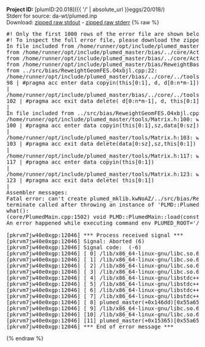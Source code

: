 **Project ID:** [plumID:20.018]({{ '/' | absolute_url }}eggs/20/018/)  
Stderr for source:  da-wt/plumed.inp   
Download: [zipped raw stdout](plumed.inp.plumed_master.stdout.txt.zip) - [zipped raw stderr](plumed.inp.plumed_master.stderr.txt.zip) 
{% raw %}
<pre>
#! Only the first 1000 rows of the error file are shown below
#! To inspect the full error file, please download the zipped raw stderr file above
In file included from /home/runner/opt/include/plumed_master/bias/../core/../tools/Tools.h:27,
from /home/runner/opt/include/plumed_master/bias/../core/Action.h:28,
from /home/runner/opt/include/plumed_master/bias/../core/ActionWithValue.h:25,
from /home/runner/opt/include/plumed_master/bias/ReweightBase.h:25,
from ../src/bias/ReweightGeomFES.O4xbjl.cpp:22:
/home/runner/opt/include/plumed_master/bias/../core/../tools/Tensor.h:98: warning: ignoring ‘#pragma acc enter’ [-Wunknown-pragmas]
98 | #pragma acc enter data copyin(this[0:1], d, d[0:n*m-1])
|
/home/runner/opt/include/plumed_master/bias/../core/../tools/Tensor.h:102: warning: ignoring ‘#pragma acc exit’ [-Wunknown-pragmas]
102 | #pragma acc exit data delete( d[0:n*m-1], d, this[0:1])
|
In file included from ../src/bias/ReweightGeomFES.O4xbjl.cpp:24:
/home/runner/opt/include/plumed_master/tools/Matrix.h:100: warning: ignoring ‘#pragma acc enter’ [-Wunknown-pragmas]
100 | #pragma acc enter data copyin(this[0:1],sz,data[0:sz])
|
/home/runner/opt/include/plumed_master/tools/Matrix.h:103: warning: ignoring ‘#pragma acc exit’ [-Wunknown-pragmas]
103 | #pragma acc exit data delete(data[0:sz],sz,this[0:1])
|
/home/runner/opt/include/plumed_master/tools/Matrix.h:117: warning: ignoring ‘#pragma acc enter’ [-Wunknown-pragmas]
117 | #pragma acc enter data copyin(this[0:1])
|
/home/runner/opt/include/plumed_master/tools/Matrix.h:123: warning: ignoring ‘#pragma acc exit’ [-Wunknown-pragmas]
123 | #pragma acc exit data delete( this[0:1])
|
Assembler messages:
Fatal error: can't create plumed_mklib.kwNoAZ/../src/bias/ReweightGeomFES.o: No such file or directory
terminate called after throwing an instance of 'PLMD::Plumed::ExceptionError'
what():
(core/PlumedMain.cpp:1502) void PLMD::PlumedMain::load(const std::string&)
An error happened while executing command env PLUMED_ROOT='/home/runner/opt/lib/plumed_master' PLUMED_VERSION='2.11.0-dev' PLUMED_HTMLDIR='/home/runner/opt/share/doc/plumed_master' PLUMED_INCLUDEDIR='/home/runner/opt/include' PLUMED_PROGRAM_NAME='plumed_master' PLUMED_IS_INSTALLED='yes' "/home/runner/opt/lib/plumed_master"/scripts/mklib.sh -n -o ./../src/bias/ReweightGeomFES.2.11.0-dev.so ../src/bias/ReweightGeomFES.cpp

[pkrvm7jw40e0xgp:12046] *** Process received signal ***
[pkrvm7jw40e0xgp:12046] Signal: Aborted (6)
[pkrvm7jw40e0xgp:12046] Signal code:  (-6)
[pkrvm7jw40e0xgp:12046] [ 0] /lib/x86_64-linux-gnu/libc.so.6(+0x45330)[0x7fcb84a45330]
[pkrvm7jw40e0xgp:12046] [ 1] /lib/x86_64-linux-gnu/libc.so.6(pthread_kill+0x11c)[0x7fcb84a9eb2c]
[pkrvm7jw40e0xgp:12046] [ 2] /lib/x86_64-linux-gnu/libc.so.6(gsignal+0x1e)[0x7fcb84a4527e]
[pkrvm7jw40e0xgp:12046] [ 3] /lib/x86_64-linux-gnu/libc.so.6(abort+0xdf)[0x7fcb84a288ff]
[pkrvm7jw40e0xgp:12046] [ 4] /lib/x86_64-linux-gnu/libstdc++.so.6(+0xa5ff5)[0x7fcb84ea5ff5]
[pkrvm7jw40e0xgp:12046] [ 5] /lib/x86_64-linux-gnu/libstdc++.so.6(+0xbb0da)[0x7fcb84ebb0da]
[pkrvm7jw40e0xgp:12046] [ 6] /lib/x86_64-linux-gnu/libstdc++.so.6(_ZSt10unexpectedv+0x0)[0x7fcb84ea5a55]
[pkrvm7jw40e0xgp:12046] [ 7] /lib/x86_64-linux-gnu/libstdc++.so.6(+0xa5a6f)[0x7fcb84ea5a6f]
[pkrvm7jw40e0xgp:12046] [ 8] plumed_master(+0x146dd)[0x55a65fdb16dd]
[pkrvm7jw40e0xgp:12046] [ 9] /lib/x86_64-linux-gnu/libc.so.6(+0x2a1ca)[0x7fcb84a2a1ca]
[pkrvm7jw40e0xgp:12046] [10] /lib/x86_64-linux-gnu/libc.so.6(__libc_start_main+0x8b)[0x7fcb84a2a28b]
[pkrvm7jw40e0xgp:12046] [11] plumed_master(+0x15365)[0x55a65fdb2365]
[pkrvm7jw40e0xgp:12046] *** End of error message ***
</pre>
{% endraw %}
